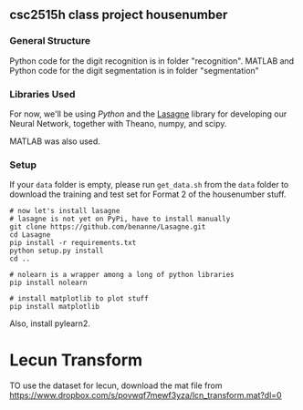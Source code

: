 ## csc2515h class project housenumber

### General Structure
Python code for the digit recognition is in folder "recognition". 
MATLAB and Python code for the digit segmentation is in folder "segmentation"

### Libraries Used
For now, we'll be using _Python_ and the
[Lasagne](https://github.com/benanne/Lasagne) library for developing our Neural
Network, together with Theano, numpy, and scipy.

MATLAB was also used.

### Setup
If your `data` folder is empty, please run `get_data.sh` from the `data` folder
to download the training and test set for Format 2 of the housenumber stuff.

```
# now let's install lasagne
# lasagne is not yet on PyPi, have to install manually
git clone https://github.com/benanne/Lasagne.git
cd Lasagne
pip install -r requirements.txt
python setup.py install
cd ..

# nolearn is a wrapper among a long of python libraries
pip install nolearn

# install matplotlib to plot stuff
pip install matplotlib
```

Also, install pylearn2.

# Lecun Transform
TO use the dataset for lecun, download the mat file from https://www.dropbox.com/s/povwqf7mewf3yza/lcn_transform.mat?dl=0
